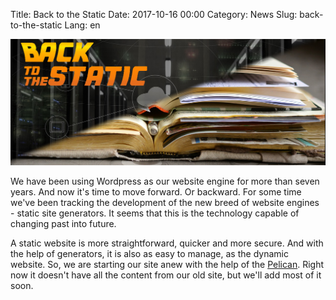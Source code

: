 Title: Back to the Static
Date: 2017-10-16 00:00
Category: News
Slug: back-to-the-static
Lang: en

![Back to the Static](../../images/2017-10-16-back-to-the-static.png)

We have been using Wordpress as our website engine for more than seven years. And now it's time to move forward. Or backward.
For some time we've been tracking the development of the new breed of website engines - static site generators.
It seems that this is the technology capable of changing past into future.

A static website is more straightforward, quicker and more secure. And with the help of generators, it is also as easy to manage, as the dynamic website.
So, we are starting our site anew with the help of the [Pelican](https://blog.getpelican.com/).
Right now it doesn't have all the content from our old site, but we'll add most of it soon.
